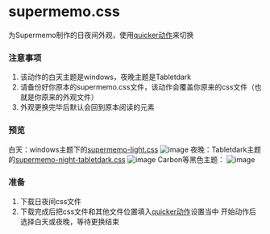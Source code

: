 # supermemo.css

为Supermemo制作的日夜间外观，使用[quicker动作](https://getquicker.net/Sharedaction?code=5466a227-10bf-4177-1528-08db213847bc&fromMyShare=True)来切换

### 注意事项

1. 该动作的白天主题是windows，夜晚主题是Tabletdark
2. 请备份好你原本的supermemo.css文件，该动作会覆盖你原来的css文件（也就是你原来的外观文件）
3. 外观更换完毕后默认会回到原本阅读的元素

### 预览

白天：windows主题下的[supermemo-light.css](https://github.com/github-gracefeng/supermemo.css/blob/main/supermemo-light.css)
![image](https://user-images.githubusercontent.com/119791464/228283376-12a1fc4b-6117-449d-972b-736615cc5922.png)
夜晚：Tabletdark主题的[supermemo-night-tabletdark.css](https://github.com/github-gracefeng/supermemo.css/blob/main/supermemo-night-tabletdark.css)
![image](https://user-images.githubusercontent.com/119791464/228284032-8d805984-864b-46cb-bf96-e8b62f8bc59e.png)
Carbon等黑色主题：
![image](https://user-images.githubusercontent.com/119791464/236478798-33bbb960-f148-4b4e-8422-646f1def95fa.png)


### 准备
1. 下载日夜间css文件
2. 下载完成后把css文件和其他文件位置填入[quicker动作](https://getquicker.net/Sharedaction?code=5466a227-10bf-4177-1528-08db213847bc&fromMyShare=True)设置当中
开始动作后选择白天或夜晚，等待更换结束
